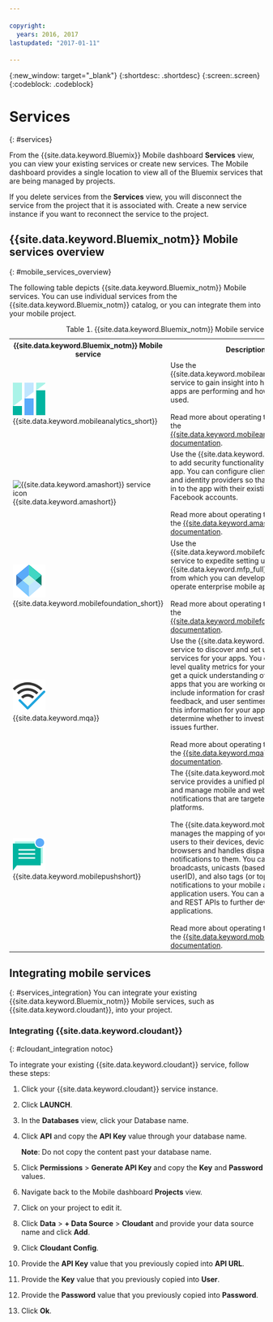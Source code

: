 ```yaml
---

copyright:
  years: 2016, 2017
lastupdated: "2017-01-11"

---
```

{:new_window: target="_blank"}
{:shortdesc: .shortdesc}
{:screen:.screen}
{:codeblock: .codeblock}

# Services
{: #services}

From the {{site.data.keyword.Bluemix}} Mobile dashboard **Services** view, you can view your existing services or create new services. The Mobile dashboard provides a single location to view all of the Bluemix services that are being managed by projects.  

If you delete services from the **Services** view, you will disconnect the service from the project that it is associated with. Create a new service instance if you want to reconnect the service to the project.

## {{site.data.keyword.Bluemix_notm}} Mobile services overview
{: #mobile_services_overview}

The following table depicts  {{site.data.keyword.Bluemix_notm}} Mobile services. You can use individual services from the {{site.data.keyword.Bluemix_notm}} catalog, or you can integrate them into your mobile project.

<table summary="This table describes {{site.data.keyword.Bluemix_notm}} Mobile services and provides links to the service documentation">
<caption>Table 1. {{site.data.keyword.Bluemix_notm}} Mobile services</caption>
<th>{{site.data.keyword.Bluemix_notm}} Mobile service</th>
<th>Description</th>
<tr>
<td> <img src="images/mobile_analytics_icon.png" alt="{{site.data.keyword.mobileanalytics_short}} icon"><br/>{{site.data.keyword.mobileanalytics_short}}</td>
<td valign="top">Use the {{site.data.keyword.mobileanalytics_full}} service to gain insight into how your mobile apps are performing and how they are being used.<br/><br/>
Read more about operating this service in the <a href="/docs/services/mobileanalytics/index.html" alt="{{site.data.keyword.mobileanalytics_short}} documentation link">{{site.data.keyword.mobileanalytics_short}} documentation</a>.
</td>
</tr>
<tr>
<td><img src="images/authentication_icon
.png" alt="{{site.data.keyword.amashort}} service icon"><br/>{{site.data.keyword.amashort}}</td>
<td valign="top">Use the {{site.data.keyword.amafull}} service to add security functionality to your mobile app. You can configure client authentication and identity providers so that users can log in to the app with their existing Google or Facebook accounts.<br/><br/>
Read more about operating this service in the <a href="/docs/services/mobileaccess/index.html" alt="{{site.data.keyword.amashort}} documentation link">{{site.data.keyword.amashort}} documentation</a>.</td>
</tr>
<tr>
<td><img src="images/MFPFoundation_icon.png" alt="{{site.data.keyword.mobilefoundation_short}} service icon"><br/> {{site.data.keyword.mobilefoundation_short}}</td>
<td valign="top">Use the {{site.data.keyword.mobilefoundation_long}} service to expedite setting up an {{site.data.keyword.mfp_full}} environment from which you can develop, test, and operate enterprise mobile apps.<br/><br/>
Read more about operating this service in the <a href="/docs/services/mobilefoundation/index.html" alt="{{site.data.keyword.mobilefoundation_short}} documentation link">{{site.data.keyword.mobilefoundation_short}} documentation</a>.</td>
</tr>
<tr>
<td><img src="images/mqa_icon.png" alt="{{site.data.keyword.mqa}} service icon"><br/>{{site.data.keyword.mqa}}</td>
<td valign="top">Use the {{site.data.keyword.mqafull}} service to discover and set up mobile quality services for your apps. You can view high-level quality metrics for your mobile apps to get a quick understanding of the issues for apps that you are working on. These metrics include information for crashes, bugs, user feedback, and user sentiment. By viewing this information for your apps, you can determine whether to investigate specific issues further.<br/><br/>
Read more about operating this service in the <a href="/docs/services/MobileQualityAssurance/index.html" alt="{{site.data.keyword.mqa}} documentation link">{{site.data.keyword.mqa}} documentation</a>.</td>
</tr>
<tr>
<td><img src="images/push_icon.png" alt="{{site.data.keyword.mobilepushshort}} service icon"><br/>{{site.data.keyword.mobilepushshort}}</td>
<td valign="top">The {{site.data.keyword.mobilepushfull}} service provides a unified platform to send and manage mobile and web push notifications that are targeted across platforms.
<br/><br/>
The {{site.data.keyword.mobilepushshort}} manages the mapping of your application users to their devices, device platform, web browsers and handles dispatching push notifications to them. You can send broadcasts, unicasts (based on deviceID and userID), and also tags (or topics) as push notifications to your mobile and web browser application users. You can also use an SDK and REST APIs to further develop your client applications.
<br/><br/>
Read more about operating this service in the <a href="/docs/services/mobilepush/index.html" alt="{{site.data.keyword.mobilepushshort}} documentation link">{{site.data.keyword.mobilepushshort}} documentation</a>.</td>
</table>

## Integrating mobile services
{: #services_integration}
You can integrate your existing {{site.data.keyword.Bluemix_notm}} Mobile services, such as {{site.data.keyword.cloudant}}, into your project.


### Integrating {{site.data.keyword.cloudant}}
{: #cloudant_integration notoc}

To integrate your existing {{site.data.keyword.cloudant}} service, follow these steps:

1. Click your {{site.data.keyword.cloudant}} service instance.
2. Click **LAUNCH**.
3. In the **Databases** view, click your Database name.
4. Click **API** and copy the **API Key** value through your database name.

   **Note**: Do not copy the content past your database name.

5. Click **Permissions** > **Generate API Key** and copy the **Key** and **Password** values.
6. Navigate back to the Mobile dashboard **Projects** view.
7. Click on your project to edit it.
8. Click **Data** > **+ Data Source** > **Cloudant** and provide your data source name and click **Add**.
9. Click **Cloudant Config**.
10. Provide the **API Key** value that you previously copied into **API URL**.
11. Provide the **Key** value that you previously copied into **User**.
12. Provide the **Password** value that you previously copied into **Password**.
13. Click **Ok**.
